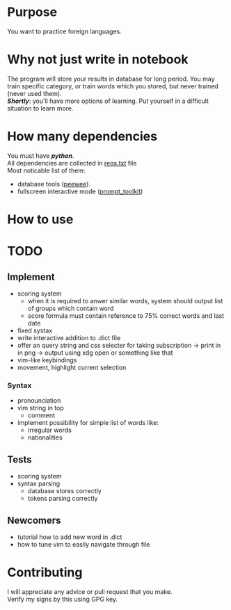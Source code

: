 # Purpose
You want to practice foreign languages.  

# Why not just write in notebook
The program will store your results in database for long period. You may
train specific category, or train words which you stored, but never
trained (never used them).  
**_Shortly_**: you'll have more options of learning. Put yourself in a
difficult situation to learn more.  

# How many dependencies
You must have **_python_**.  
All dependencies are collected in [reqs.txt](https://github.com/Kipparis/dictionary/blob/master/reqs.txt)
file  
Most noticable list of them:  

+ database tools ([peewee](https://github.com/coleifer/peewee)).  
+ fullscreen interactive mode ([prompt_toolkit](https://python-prompt-toolkit.readthedocs.io/en/master/index.html))  

# How to use

# TODO
## Implement

+ scoring system  
    - when it is required to anwer similar words, system should
  output list of groups which contain word  
    - score formula must contain reference to 75% correct
  words and last date  
+ fixed systax  
+ write interactive addition to .dict file  
+ offer an query string and css selecter for taking subscription
&rarr; print in in png &rarr; output using xdg open or something like
that  
+ vim-like keybindings  
+ movement, highlight current selection  

### Syntax

+ pronounciation  
+ vim string in top  
    - comment  
+ implement possibility for simple list of words like:  
    - irregular words  
    - nationalities  

## Tests

+ scoring system  
+ syntax parsing  
    - database stores correctly  
    - tokens parsing correctly  

## Newcomers

+ tutorial how to add new word in .dict  
+ how to tune vim to easily navigate through file  

# Contributing
I will appreciate any advice or pull request that you make.  
Verify my signs by this <write> using GPG key.  

